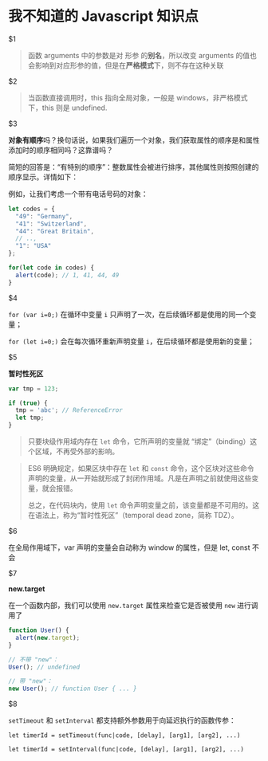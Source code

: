 # 我不知道的 Javascript 知识点

$1

> 函数 arguments 中的参数是对 形参 的**别名**，所以改变 arguments 的值也会影响到对应形参的值，但是在**严格模式**下，则不存在这种关联



$2

> 当函数直接调用时，this 指向全局对象，一般是 windows，非严格模式下，this 则是 undefined.



$3

**对象有顺序**吗？换句话说，如果我们遍历一个对象，我们获取属性的顺序是和属性添加时的顺序相同吗？这靠谱吗？

简短的回答是：“有特别的顺序”：整数属性会被进行排序，其他属性则按照创建的顺序显示。详情如下：

例如，让我们考虑一个带有电话号码的对象：

```js
let codes = {
  "49": "Germany",
  "41": "Switzerland",
  "44": "Great Britain",
  // ..,
  "1": "USA"
};

for(let code in codes) {
  alert(code); // 1, 41, 44, 49
}
```



$4

`for (var i=0;)` 在循环中变量 `i` 只声明了一次，在后续循环都是使用的同一个变量；

`for (let i=0;)` 会在每次循环重新声明变量 `i`，在后续循环都是使用新的变量；



$5

**暂时性死区**

```js
var tmp = 123;

if (true) {
  tmp = 'abc'; // ReferenceError
  let tmp;
}
```

> 只要块级作用域内存在 `let` 命令，它所声明的变量就 “绑定”（binding）这个区域，不再受外部的影响。

> ES6 明确规定，如果区块中存在 `let` 和 `const` 命令，这个区块对这些命令声明的变量，从一开始就形成了封闭作用域。凡是在声明之前就使用这些变量，就会报错。
>
> 总之，在代码块内，使用 `let` 命令声明变量之前，该变量都是不可用的。这在语法上，称为“暂时性死区”（temporal dead zone，简称 TDZ）。



$6

在全局作用域下，var 声明的变量会自动称为 window 的属性，但是 let, const 不会



$7

**new.target**

在一个函数内部，我们可以使用 `new.target` 属性来检查它是否被使用 `new` 进行调用了

```js
function User() {
  alert(new.target);
}

// 不带 "new"：
User(); // undefined

// 带 "new"：
new User(); // function User { ... }
```



$8

`setTimeout` 和 `setInterval` 都支持额外参数用于向延迟执行的函数传参：

`let timerId = setTimeout(func|code, [delay], [arg1], [arg2], ...)`

`let timerId = setInterval(func|code, [delay], [arg1], [arg2], ...)`